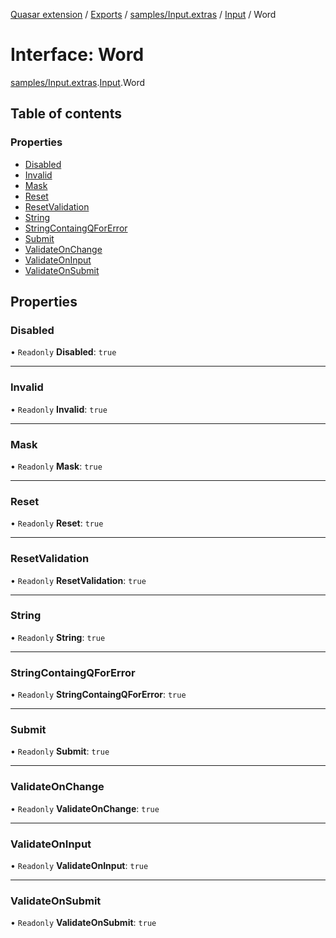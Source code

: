[Quasar extension](../index.md) / [Exports](../modules.md) / [samples/Input.extras](../modules/samples_Input_extras.md) / [Input](../modules/samples_Input_extras.Input.md) / Word

# Interface: Word

[samples/Input.extras](../modules/samples_Input_extras.md).[Input](../modules/samples_Input_extras.Input.md).Word

## Table of contents

### Properties

- [Disabled](samples_Input_extras.Input.Word.md#disabled)
- [Invalid](samples_Input_extras.Input.Word.md#invalid)
- [Mask](samples_Input_extras.Input.Word.md#mask)
- [Reset](samples_Input_extras.Input.Word.md#reset)
- [ResetValidation](samples_Input_extras.Input.Word.md#resetvalidation)
- [String](samples_Input_extras.Input.Word.md#string)
- [StringContaingQForError](samples_Input_extras.Input.Word.md#stringcontaingqforerror)
- [Submit](samples_Input_extras.Input.Word.md#submit)
- [ValidateOnChange](samples_Input_extras.Input.Word.md#validateonchange)
- [ValidateOnInput](samples_Input_extras.Input.Word.md#validateoninput)
- [ValidateOnSubmit](samples_Input_extras.Input.Word.md#validateonsubmit)

## Properties

### Disabled

• `Readonly` **Disabled**: ``true``

___

### Invalid

• `Readonly` **Invalid**: ``true``

___

### Mask

• `Readonly` **Mask**: ``true``

___

### Reset

• `Readonly` **Reset**: ``true``

___

### ResetValidation

• `Readonly` **ResetValidation**: ``true``

___

### String

• `Readonly` **String**: ``true``

___

### StringContaingQForError

• `Readonly` **StringContaingQForError**: ``true``

___

### Submit

• `Readonly` **Submit**: ``true``

___

### ValidateOnChange

• `Readonly` **ValidateOnChange**: ``true``

___

### ValidateOnInput

• `Readonly` **ValidateOnInput**: ``true``

___

### ValidateOnSubmit

• `Readonly` **ValidateOnSubmit**: ``true``
